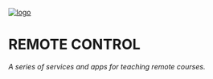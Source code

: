 [![logo](https://github.com/mottaquikarim/remotecontrol/raw/master/assets/remote-control.png?raw=true)](https://github.com/mottaquikarim/remotecontrol/blob/master/assets/remote-control_attribution.md)

# REMOTE CONTROL

*A series of services and apps for teaching remote courses.*

